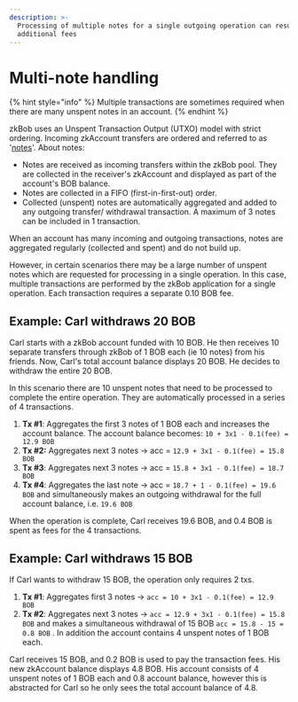 ```yaml
---
description: >-
  Processing of multiple notes for a single outgoing operation can result in
  additional fees
---
```


# Multi-note handling

{% hint style="info" %}
Multiple transactions are sometimes required when there are many unspent notes in an account.
{% endhint %}

zkBob uses an Unspent Transaction Output (UTXO) model with strict ordering. Incoming zkAccount transfers are ordered and referred to as '[notes](../../implementation/account-and-notes/notes.md)'. About notes:

* Notes are received as incoming transfers within the zkBob pool. They are collected in the receiver's zkAccount and displayed as part of the account's BOB balance.&#x20;
* Notes are collected in a FIFO (first-in-first-out) order.&#x20;
* Collected (unspent) notes are automatically aggregated and added to any outgoing transfer/ withdrawal transaction. A maximum of 3 notes can be included in 1 transaction.&#x20;

When an account has many incoming and outgoing transactions, notes are aggregated regularly (collected and spent) and do not build up.

However, in certain scenarios there may be a large number of unspent notes which are requested for processing in a single operation. In this case, multiple transactions are performed by the zkBob application for a single operation. Each transaction requires a separate 0.10 BOB fee.&#x20;

## Example: Carl withdraws 20 BOB

Carl starts with a zkBob account funded with 10 BOB. He then receives 10 separate transfers through zkBob of 1 BOB each (ie 10 notes) from his friends. Now, Carl's total account balance displays 20 BOB. He decides to withdraw the entire 20 BOB.&#x20;

In this scenario there are 10 unspent notes that need to be processed to complete the entire operation. They are automatically processed in a series of 4 transactions.

1. **Tx #1**: Aggregates the first 3 notes of 1 BOB each and increases the account balance. The account balance becomes: `10 + 3x1 - 0.1(fee) = 12.9 BOB`
2. **Tx #2:** Aggregates next 3 notes -> acc = `12.9 + 3x1 - 0.1(fee) = 15.8 BOB`
3. **Tx #3**: Aggregates next 3 notes -> acc = `15.8 + 3x1 - 0.1(fee) = 18.7 BOB`
4. **Tx #4**: Aggregates the last note -> acc = `18.7 + 1 - 0.1(fee) = 19.6 BOB` and simultaneously makes an outgoing withdrawal for the full account balance, i.e. `19.6 BOB`

When the operation is complete, Carl receives 19.6 BOB, and 0.4 BOB is spent as fees for the 4 transactions.

## Example: Carl withdraws 15 BOB

If Carl wants to withdraw 15 BOB, the operation only requires 2 txs.&#x20;

1. **Tx #1**: Aggregates first 3 notes ->  `acc = 10 + 3x1 - 0.1(fee) = 12.9 BOB`
2. **Tx #2**: Aggregates next 3 notes -> `acc = 12.9 + 3x1 - 0.1(fee) = 15.8 BOB` and makes a simultaneous withdrawal of 15 BOB  `acc = 15.8 - 15 = 0.8 BOB` . In addition the account contains 4 unspent notes of 1 BOB each.

Carl receives 15 BOB, and 0.2 BOB is used to pay the transaction fees. His new zkAccount balance displays 4.8 BOB. His account consists of 4 unspent notes of 1 BOB each and 0.8 account balance, however this is abstracted for Carl so he only sees the total account balance of 4.8.









